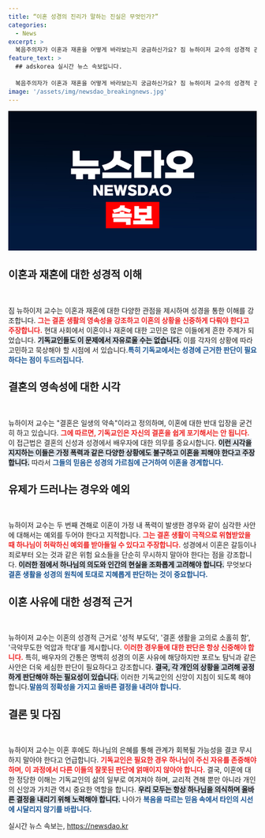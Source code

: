 ```yaml
---
title: “이혼 성경의 진리가 말하는 진실은 무엇인가?”
categories:
  - News
excerpt: >
  복음주의자가 이혼과 재혼을 어떻게 바라보는지 궁금하신가요? 짐 뉴하이저 교수의 성경적 관점으로, 결혼의 영속성과 예외 상황을 다루며 복잡한 고민을 해결할 단서를 제시합니다. 클릭하고 자세한 내용을 확인하세요!
feature_text: >
  ## adskorea 실시간 뉴스 속보입니다.

  복음주의자가 이혼과 재혼을 어떻게 바라보는지 궁금하신가요? 짐 뉴하이저 교수의 성경적 관점으로, 결혼의 영속성과 예외 상황을 다루며 복잡한 고민을 해결할 단서를 제시합니다. 클릭하고 자세한 내용을 확인하세요!
image: '/assets/img/newsdao_breakingnews.jpg'
---
```


<p><img src="/assets/img/newsdao_breakingnews.jpg" alt="adskorea 속보" /></p>

<h2 data-ke-size="size26">이혼과 재혼에 대한 성경적 이해</h2>

<p data-ke-size="size16">&nbsp;</p>

<p>짐 뉴하이저 교수는 이혼과 재혼에 대한 다양한 관점을 제시하며 성경을 통한 이해를 강조합니다. <b><span style="color: #ee2323;">그는 결혼 생활의 영속성을 강조하고 이혼의 상황을 신중하게 다뤄야 한다고 주장합니다.</span></b> 현대 사회에서 이혼이나 재혼에 대한 고민은 많은 이들에게 흔한 주제가 되었습니다. <b><span style="background-color: #21538527;">기독교인들도 이 문제에서 자유로울 수는 없습니다.</span></b> 이를 각자의 상황에 따라 고민하고 묵상해야 할 시점에 서 있습니다.<b><span style="color: #1a5490;">특히 기독교에서는 성경에 근거한 판단이 필요하다는 점이 두드러집니다.</span></b></p>

<h2 data-ke-size="size26">결혼의 영속성에 대한 시각</h2>

<p data-ke-size="size16">&nbsp;</p>

<p>뉴하이저 교수는 "결혼은 일생의 약속"이라고 정의하며, 이혼에 대한 반대 입장을 굳건히 하고 있습니다. <b><span style="color: #ee2323;">그에 따르면, 기독교인은 자신의 결혼을 쉽게 포기해서는 안 됩니다.</span></b> 이 접근법은 결혼의 신성과 성경에서 배우자에 대한 의무를 중요시합니다. <b><span style="background-color: #21538527;">이런 시각을 지지하는 이들은 가정 폭력과 같은 다양한 상황에도 불구하고 이혼을 피해야 한다고 주장합니다.</span></b> 따라서 <b><span style="color: #1a5490;">그들의 믿음은 성경의 가르침에 근거하여 이혼을 경계합니다.</span></b></p>

<h2 data-ke-size="size26">유제가 드러나는 경우와 예외</h2>

<p data-ke-size="size16">&nbsp;</p>

<p>뉴하이저 교수는 두 번째 견해로 이혼이 가정 내 폭력이 발생한 경우와 같이 심각한 사안에 대해서는 예외를 두어야 한다고 지적합니다. <b><span style="color: #ee2323;">그는 결혼 생활이 극적으로 위협받았을 때 하나님이 허락하신 예외를 받아들일 수 있다고 주장합니다.</span></b> 성경에서 이혼은 갈등이나 죄로부터 오는 것과 같은 위험 요소들을 단순히 무시하지 말아야 한다는 점을 강조합니다. <b><span style="background-color: #21538527;">이러한 점에서 하나님의 의도와 인간의 현실을 조화롭게 고려해야 합니다.</span></b> 무엇보다 <b><span style="color: #1a5490;">결혼 생활을 성경의 원칙에 토대로 지혜롭게 판단하는 것이 중요합니다.</span></b></p>

<h2 data-ke-size="size26">이혼 사유에 대한 성경적 근거</h2>

<p data-ke-size="size16">&nbsp;</p>

<p>뉴하이저 교수는 이혼의 성경적 근거로 '성적 부도덕', '결혼 생활을 고의로 소홀히 함', '극악무도한 억압과 학대'를 제시합니다. <b><span style="color: #ee2323;">이러한 경우들에 대한 판단은 항상 신중해야 합니다.</span></b> 특히, 배우자의 간통은 명백히 성경의 이혼 사유에 해당하지만 포르노 탐닉과 같은 사안은 더욱 세심한 판단이 필요하다고 강조합니다. <b><span style="background-color: #21538527;">결국, 각 개인의 상황을 고려해 공정하게 판단해야 하는 필요성이 있습니다.</span></b> 이러한 기독교인의 신앙이 지침이 되도록 해야 합니다.<b><span style="color: #1a5490;">말씀의 정확성을 가지고 올바른 결정을 내려야 합니다.</span></b></p>

<h2 data-ke-size="size26">결론 및 다짐</h2>

<p data-ke-size="size16">&nbsp;</p>

<p>뉴하이저 교수는 이혼 후에도 하나님의 은혜를 통해 관계가 회복될 가능성을 결코 무시하지 말아야 한다고 언급합니다. <b><span style="color: #ee2323;">기독교인은 필요한 경우 하나님이 주신 자유를 존중해야 하며, 이 과정에서 다른 이들의 잘못된 판단에 얽매이지 않아야 합니다.</span></b> 결국, 이혼에 대한 정당한 이해는 기독교인의 삶의 일부로 여겨져야 하며, 교리적 견해 뿐만 아니라 개인의 신앙과 가치관 역시 중요한 역할을 합니다. <b><span style="background-color: #21538527;">우리 모두는 항상 하나님을 의식하며 올바른 결정을 내리기 위해 노력해야 합니다.</span></b> 나아가 <b><span style="color: #1a5490;">복음을 따르는 믿음 속에서 타인의 시선에 시달리지 않기를 바랍니다.</span></b></p>
실시간 뉴스 속보는, <a href="https://newsdao.kr" rel="dofollow">https://newsdao.kr</a>


